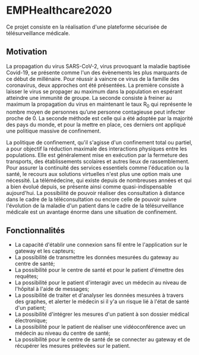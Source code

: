 # EMPHealthcare2020
Ce projet consiste en la réalisation d'une plateforme sécurisée de télésurveillance médicale.

## Motivation
La propagation du virus SARS-CoV-2, virus provoquant la maladie baptisée Covid-19, se présente comme l'un des évènements les plus marquants de ce début de millénaire. Pour réussir à vaincre ce virus de la famille des coronavirus, deux approches ont été présentées. La première consiste à laisser le virus se propager au maximum dans la population en espérant atteindre une immunité de groupe. La seconde consiste à freiner au maximum la propagation du virus en maintenant le taux R<sub>0</sub> qui représente le nombre moyen de personnes qu’une personne contagieuse peut infecter proche de 0. La seconde méthode est celle qui a été adoptée par la majorité des pays du monde, et pour la mettre en place, ces derniers ont appliqué une politique massive  de confinement.

La politique de confinement, qu'il s'agisse d'un confinement total ou partiel, a pour objectif la réduction maximale des interactions physiques entre les populations. Elle est généralement mise en exécution par la fermeture des transports, des établissements scolaires et autres lieux de rassemblement. Pour assurer la continuité des services essentiels comme l'éducation ou la santé, le recours aux solutions virtuelles n'est plus une option mais une nécessité. La télémédecine, qui existe depuis de nombreuses années et qui a bien évolué depuis, se présente ainsi comme quasi-indispensable aujourd'hui. La possibilité de pouvoir réaliser des consultation à distance dans le cadre de la téléconsultation ou encore celle de pouvoir suivre l'évolution de la maladie d'un patient dans le cadre de la télésurveillance médicale est un avantage énorme dans une situation de confinement.

## Fonctionnalités
<ul>
   <li> La capacité d'établir une connexion sans fil entre le l'application sur le gateway et les capteurs; </li>
    <li>  La possibilité de transmettre les données mesurées du gateway au centre de santé; </li>
    <li>  La possibilité pour le centre de santé et pour le patient d'émettre des requêtes; </li>
    <li>  La possibilité pour le patient d'interagir avec un médecin au niveau de l'hôpital à l'aide de messages; </li>
    <li>  La possibilité de traiter et d'analyser les données mesurées à travers des graphes, et alerter le médecin si il y'a un risque lié à l'état de santé d'un patient; </li>
    <li>  La possibilité d'intégrer les mesures d'un patient à son dossier médical électronique; </li>
    <li>  La possibilité pour le patient de réaliser une vidéoconférence avec un médecin au niveau du centre de santé; </li>
    <li>  La possibilité pour le centre de santé de se connecter au gateway et de récupérer les mesures prélevées sur le patient. </li>
</ul>
  
